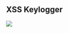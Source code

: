 ## XSS Keylogger

[![](https://res.cloudinary.com/marcomontalbano/image/upload/v1580437074/video_to_markdown/images/video--019ca4d92407fe1faec676a035dd860e-c05b58ac6eb4c4700831b2b3070cd403.jpg)](https://i.imgur.com/m5LKeEC.mp4 "")
